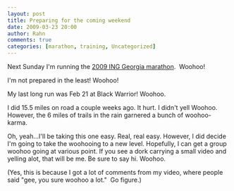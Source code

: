 ```yaml
---
layout: post
title: Preparing for the coming weekend
date: 2009-03-23 20:00
author: Rahn
comments: true
categories: [marathon, training, Uncategorized]
---
```

Next Sunday I'm running the <a href="http://inggeorgiamarathon.com/site3.aspx">2009 ING Georgia marathon</a>.  Woohoo!

I'm not prepared in the least! Woohoo!

My last long run was Feb 21 at Black Warrior! Woohoo.

I did 15.5 miles on road a couple weeks ago. It hurt. I didn't yell Woohoo. However, the 6 miles of trails in the rain garnered a bunch of woohoo-karma.

Oh, yeah...I'll be taking this one easy. Real, real easy. However, I did decide I'm going to take the woohooing to a new level. Hopefully, I can get a group woohoo going at various point. If you see a dork carrying a small video and yelling alot, that will be me. Be sure to say hi. Woohoo.

(Yes, this is because I got a lot of comments from my video, where people said "gee, you sure woohoo a lot."  Go figure.)
